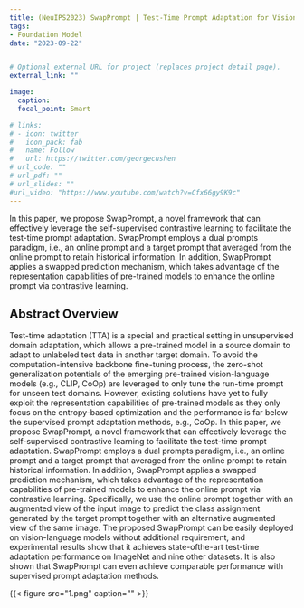 ```yaml
---
title: (NeuIPS2023) SwapPrompt | Test-Time Prompt Adaptation for Vision-Language Models
tags:
- Foundation Model
date: "2023-09-22"


# Optional external URL for project (replaces project detail page).
external_link: ""

image:
  caption: 
  focal_point: Smart

# links:
# - icon: twitter
#   icon_pack: fab
#   name: Follow
#   url: https://twitter.com/georgecushen
# url_code: ""
# url_pdf: ""
# url_slides: ""
#url_video: "https://www.youtube.com/watch?v=Cfx66gy9K9c"
---
```


In this paper, we propose SwapPrompt, a novel framework that can effectively leverage the self-supervised contrastive learning to facilitate the test-time prompt adaptation. SwapPrompt employs a dual prompts paradigm, i.e., an online prompt and a target prompt that averaged from the online prompt to retain historical information. In addition, SwapPrompt applies a swapped prediction mechanism, which takes advantage of the representation capabilities of pre-trained models to enhance the online prompt via contrastive learning.


## Abstract Overview 

Test-time adaptation (TTA) is a special and practical setting in unsupervised domain adaptation, which allows a pre-trained model in a source domain to adapt to unlabeled test data in another target domain. To avoid the computation-intensive backbone fine-tuning process, the zero-shot generalization potentials of the emerging pre-trained vision-language models (e.g., CLIP, CoOp) are leveraged to only tune the run-time prompt for unseen test domains. However, existing solutions have yet to fully exploit the representation capabilities of pre-trained models as they only focus on the entropy-based optimization and the performance is far below the supervised prompt adaptation methods, e.g., CoOp. In this paper, we propose SwapPrompt, a novel framework that can effectively leverage the self-supervised contrastive learning to facilitate the test-time prompt adaptation. SwapPrompt employs a dual prompts paradigm, i.e., an online prompt and a target prompt that averaged from the online prompt to retain historical information. In addition, SwapPrompt applies a swapped prediction mechanism, which takes advantage of the representation capabilities of pre-trained models to enhance the online prompt via contrastive learning. Specifically, we use the online prompt together with an augmented view of the input image to predict the class assignment generated by the target prompt together with an alternative augmented view of the same image. The proposed SwapPrompt can be easily deployed on vision-language models without additional requirement, and experimental results show that it achieves state-ofthe-art test-time adaptation performance on ImageNet and nine other datasets. It is also shown that SwapPrompt can even achieve comparable performance with supervised prompt adaptation methods.


{{< figure src="1.png" caption="" >}}